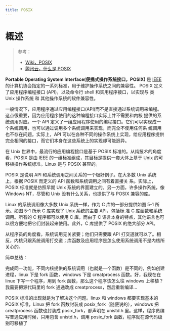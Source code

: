 ```yaml
---
title: POSIX
---
```


# 概述

> 参考：
>
> - [Wiki，POSIX](https://en.wikipedia.org/wiki/POSIX)
> - [腾讯云，什么是 POSIX](https://cloud.tencent.com/developer/ask/26856)

**Portable Operating System Interface(便携式操作系统接口，POSIX)** 是 [IEEE](/docs/Standard/IT/IEEE.md) 的计算机协会指定的一系列标准，用于维护操作系统之间的兼容性。 POSIX 定义了应用程序编程接口 (API)，以及命令行 shell 和实用程序接口，以实现与 类 Unix 操作系统 和 其他操作系统的软件兼容性。

一般情况下，应用程序通过应用编程接口(API)而不是直接通过系统调用来编程。这点很重要，因为应用程序使用的这种编程接口实际上并不需要和内核 提供的系统调用对应。一个 API 定义了一组应用程序使用的编程接口。它们可以实现成一个系统调用，也可以通过调用多个系统调用来实现，而完全不使用任何系 统调用也不存在问题。实际上，API 可以在各种不同的操作系统上实现，给应用程序提供完全相同的接口，而它们本身在这些系统上的实现却可能迥异。

在 Unix 世界中，最流行的应用编程接口是基于 POSIX 标准的。从纯技术的角度看，POSIX 是由 IEEE 的一组标准组成，其目标是提供一套大体上基于 Unix 的可移植操作系统标准。Linux 是与 POSIX 兼容的。

POSIX 是说明 API 和系统调用之间关系的一个极好例子。在大多数 Unix 系统上，根据 POSIX 而定义的 API 函数和系统调用之间有着直接关 系。实际上，POSIX 标准就是仿照早期 Unix 系统的界面建立的。另一方面，许多操作系统，像 Windows NT，尽管和 Unix 没有什么关系，也提供了与 POSIX 兼容的库。

Linux 的系统调用像大多数 Unix 系统一样，作为 C 库的一部分提供如图 5-1 所示。如图 5-1 所示 C 库实现了 Unix 系统的主要 API，包括标 准 C 库函数和系统调用。所有的 C 程序都可以使用 C 库，而由于 C 语言本身的特点，其他语言也可以很方便地把它们封装起来使用。此外，C 库提供了 POSIX 的绝大部分 API。

从程序员的角度看，系统调用无关紧要；他们只需要跟 API 打交道就可以了。相反，内核只跟系统调用打交道；库函数及应用程序是怎么使用系统调用不是内核所关心的。

简单总结：

完成同一功能，不同内核提供的系统调用（也就是一个函数）是不同的，例如创建进程，linux 下是 fork 函数，windows 下是 creatprocess 函数。好，我现在在 linux 下写一个程序，用到 fork 函数，那么这个程序该怎么往 windows 上移植？我需要把源代码里的 fork 通通改成 creatprocess，然后重新编译...

POSIX 标准的出现就是为了解决这个问题。linux 和 windows 都要实现基本的 POSIX 标准，Linux 把 fork 函数封装成 posix_fork（随便说的），windows 把 creatprocess 函数也封装成 posix_fork，都声明在 unistd.h 里。这样，程序员编写普通应用时候，只用包含 unistd.h，调用 posix_fork 函数，程序就在源代码级别可移植了
